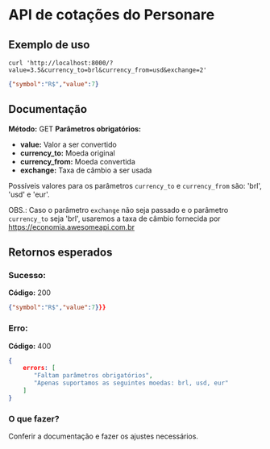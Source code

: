 # API de cotações do Personare

## Exemplo de uso
```
curl 'http://localhost:8000/?value=3.5&currency_to=brl&currency_from=usd&exchange=2'
```
```JSON
{"symbol":"R$","value":7}
```
## Documentação
**Método:** GET
**Parâmetros obrigatórios:**
* **value:** Valor a ser convertido
* **currency_to:** Moeda original
* **currency_from:** Moeda convertida
* **exchange:** Taxa de câmbio a ser usada

Possíveis valores para os parâmetros `currency_to` e `currency_from` são: 'brl', 'usd' e 'eur'.

OBS.: Caso o parâmetro `exchange` não seja passado e o parâmetro `currency_to` seja 'brl', usaremos a taxa de câmbio fornecida por https://economia.awesomeapi.com.br

## Retornos esperados
### Sucesso:
**Código:** 200
```JSON
{"symbol":"R$","value":7}}}
```
### Erro:
**Código:** 400
```JSON
{
    errors: [
       "Faltam parâmetros obrigatórios",
       "Apenas suportamos as seguintes moedas: brl, usd, eur"
    ]
}
```
### O que fazer?
Conferir a documentação e fazer os ajustes necessários.
